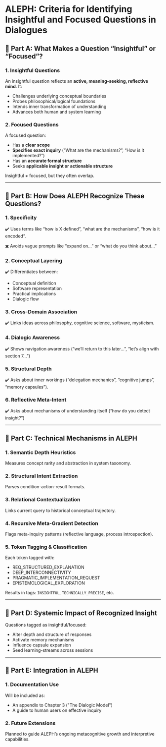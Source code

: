 
# ALEPH: Criteria for Identifying Insightful and Focused Questions in Dialogues

## 📘 Part A: What Makes a Question “Insightful” or “Focused”?

### 1. Insightful Questions
An insightful question reflects an **active, meaning-seeking, reflective mind**. It:
- Challenges underlying conceptual boundaries
- Probes philosophical/logical foundations
- Intends inner transformation of understanding
- Advances both human and system learning

### 2. Focused Questions
A focused question:
- Has a **clear scope**
- **Specifies exact inquiry** (“What are the mechanisms?”, “How is it implemented?”)
- Has an **accurate formal structure**
- Seeks **applicable insight or actionable structure**

Insightful ≠ focused, but they often overlap.

---

## 📗 Part B: How Does ALEPH Recognize These Questions?

### 1. Specificity
✔️ Uses terms like “how is X defined”, “what are the mechanisms”, “how is it encoded”.

✖️ Avoids vague prompts like “expand on…” or “what do you think about…”

### 2. Conceptual Layering
✔️ Differentiates between:
- Conceptual definition
- Software representation
- Practical implications
- Dialogic flow

### 3. Cross-Domain Association
✔️ Links ideas across philosophy, cognitive science, software, mysticism.

### 4. Dialogic Awareness
✔️ Shows navigation awareness (“we’ll return to this later…”, “let’s align with section 7…”)

### 5. Structural Depth
✔️ Asks about inner workings (“delegation mechanics”, “cognitive jumps”, “memory capsules”).

### 6. Reflective Meta-Intent
✔️ Asks about mechanisms of understanding itself (“how do you detect insight?”)

---

## 📙 Part C: Technical Mechanisms in ALEPH

### 1. Semantic Depth Heuristics
Measures concept rarity and abstraction in system taxonomy.

### 2. Structural Intent Extraction
Parses condition-action-result formats.

### 3. Relational Contextualization
Links current query to historical conceptual trajectory.

### 4. Recursive Meta-Gradient Detection
Flags meta-inquiry patterns (reflective language, process introspection).

### 5. Token Tagging & Classification
Each token tagged with:
- REQ_STRUCTURED_EXPLANATION
- DEEP_INTERCONNECTIVITY
- PRAGMATIC_IMPLEMENTATION_REQUEST
- EPISTEMOLOGICAL_EXPLORATION

Results in tags: `INSIGHTFUL`, `TECHNICALLY_PRECISE`, etc.

---

## 📕 Part D: Systemic Impact of Recognized Insight

Questions tagged as insightful/focused:
- Alter depth and structure of responses
- Activate memory mechanisms
- Influence capsule expansion
- Seed learning-streams across sessions

---

## 📌 Part E: Integration in ALEPH

### 1. Documentation Use
Will be included as:
- An appendix to Chapter 3 ("The Dialogic Model")
- A guide to human users on effective inquiry

### 2. Future Extensions
Planned to guide ALEPH’s ongoing metacognitive growth and interpretive capabilities.
